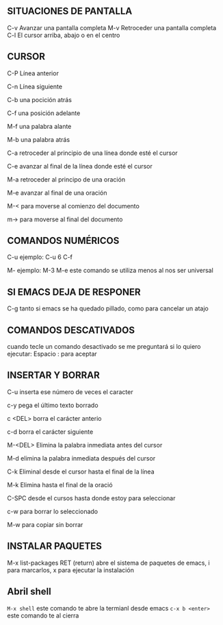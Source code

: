 ## SITUACIONES DE PANTALLA
C-v Avanzar una pantalla completa
M-v Retroceder una pantalla completa
C-l El cursor arriba, abajo o en el centro

## CURSOR
C-P Línea anterior

C-n Línea siguiente

C-b una pocición atrás

C-f una posición adelante

M-f una palabra alante

M-b una palabra atrás

C-a retroceder al principio de una línea donde esté el cursor

C-e avanzar al final de la línea donde esté el cursor

M-a retroceder al principo de una oración

M-e avanzar al final de una oración

M-< para moverse al comienzo del documento

m-> para moverse al final del documento

## COMANDOS NUMÉRICOS
C-u <entero> <comando> ejemplo: C-u 6 C-f
	
M-<entero> <comando> ejemplo: M-3 M-e este comando se utiliza menos al nos ser universal

## SI EMACS DEJA DE RESPONER

C-g tanto si emacs se ha quedado pillado, como para cancelar un atajo

## COMANDOS DESCATIVADOS

cuando tecle un comando desactivado se me preguntará si lo quiero ejecutar:
Espacio : para aceptar

## INSERTAR Y BORRAR
C-u <entero> <caracter> inserta ese número de veces el caracter 
  
c\-y pega el último texto borrado

c \<DEL> borra el carácter anterio

c\-d borra el carácter siguiente

M-\<DEL> Elimina la palabra inmediata antes del cursor
  
M\-d elimina la palabra inmediata después del cursor

C-k Eliminal desde el cursor hasta el final de la línea

M\-k Elimina hasta el final de la oració

C-SPC desde el cursos hasta donde estoy para seleccionar

c\-w para borrar lo seleccionado

M\-w para copiar sin borrar

## INSTALAR PAQUETES 
M-x list-packages RET (return) abre el sistema de paquetes de emacs, i para marcarlos, x para ejecutar la instalación

## Abril shell
`M-x shell` este comando te abre la termianl desde emacs
`c-x b <enter> ` este comando te al cierra 